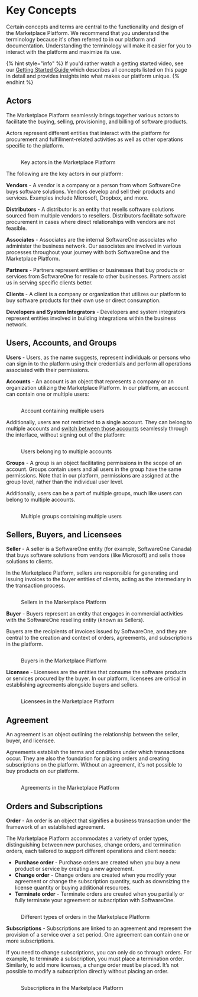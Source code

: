 # Key Concepts

Certain concepts and terms are central to the functionality and design of the Marketplace Platform. We recommend that you understand the terminology because it's often referred to in our platform and documentation. Understanding the terminology will make it easier for you to interact with the platform and maximize its use.&#x20;

{% hint style="info" %}
If you'd rather watch a getting started video, see our [Getting Started Guide ](https://youtu.be/LrMOMN8sjM4)which describes all concepts listed on this page in detail and provides insights into what makes our platform unique.&#x20;
{% endhint %}

## Actors

The Marketplace Platform seamlessly brings together various actors to facilitate the buying, selling, provisioning, and billing of software products.&#x20;

Actors represent different entities that interact with the platform for procurement and fulfillment-related activities as well as other operations specific to the platform.&#x20;

<figure><img src="../../.gitbook/assets/image (21).png" alt=""><figcaption><p>Key actors in the Marketplace Platform</p></figcaption></figure>

The following are the key actors in our platform:

**Vendors** - A vendor is a company or a person from whom SoftwareOne buys software solutions. Vendors develop and sell their products and services. Examples include Microsoft, Dropbox, and more.

**Distributors** - A distributor is an entity that resells software solutions sourced from multiple vendors to resellers. Distributors facilitate software procurement in cases where direct relationships with vendors are not feasible.

**Associates** - Associates are the internal SoftwareOne associates who administer the business network. Our associates are involved in various processes throughout your journey with both SoftwareOne and the Marketplace Platform.

**Partners** - Partners represent entities or businesses that buy products or services from SoftwareOne for resale to other businesses. Partners assist us in serving specific clients better.

**Clients** - A client is a company or organization that utilizes our platform to buy software products for their own use or direct consumption.

**Developers and System Integrators** - Developers and system integrators represent entities involved in building integrations within the business network.

## Users, Accounts, and Groups <a href="#portals-accounts-and-users" id="portals-accounts-and-users"></a>

**Users** - Users, as the name suggests, represent individuals or persons who can sign in to the platform using their credentials and perform all operations associated with their permissions.&#x20;

**Accounts** - An account is an object that represents a company or an organization utilizing the Marketplace Platform. In our platform, an account can contain one or multiple users:

<figure><img src="../../.gitbook/assets/image (4).png" alt=""><figcaption><p>Account containing multiple users</p></figcaption></figure>

Additionally, users are not restricted to a single account. They can belong to multiple accounts and [switch between those accounts](basics/switch-account.md) seamlessly through the interface, without signing out of the platform:

<figure><img src="../../.gitbook/assets/image (6).png" alt=""><figcaption><p>Users belonging to multiple accounts</p></figcaption></figure>

**Groups** - A group is an object facilitating permissions in the scope of an account. Groups contain users and all users in the group have the same permissions. Note that in our platform, permissions are assigned at the group level, rather than the individual user level.&#x20;

Additionally, users can be a part of multiple groups, much like users can belong to multiple accounts.

<figure><img src="../../.gitbook/assets/image (16).png" alt=""><figcaption><p>Multiple groups containing multiple users</p></figcaption></figure>

## Sellers, Buyers, and Licensees <a href="#portals-accounts-and-users" id="portals-accounts-and-users"></a>

**Seller** - A seller is a SoftwareOne entity (for example, SoftwareOne Canada) that buys software solutions from vendors (like Microsoft) and sells those solutions to clients.&#x20;

In the Marketplace Platform, sellers are responsible for generating and issuing invoices to the buyer entities of clients, acting as the intermediary in the transaction process.

<figure><img src="../../.gitbook/assets/image (472).png" alt=""><figcaption><p>Sellers in the Marketplace Platform</p></figcaption></figure>

**Buyer** - Buyers represent an entity that engages in commercial activities with the SoftwareOne reselling entity (known as Sellers).&#x20;

Buyers are the recipients of invoices issued by SoftwareOne, and they are central to the creation and context of orders, agreements, and subscriptions in the platform.

<figure><img src="../../.gitbook/assets/image (473).png" alt=""><figcaption><p>Buyers in the Marketplace Platform</p></figcaption></figure>

**Licensee** - Licensees are the entities that consume the software products or services procured by the buyer. In our platform, licensees are critical in establishing agreements alongside buyers and sellers.

<figure><img src="../../.gitbook/assets/image (474).png" alt=""><figcaption><p>Licensees in the Marketplace Platform</p></figcaption></figure>

## Agreement

An agreement is an object outlining the relationship between the seller, buyer, and licensee.&#x20;

Agreements establish the terms and conditions under which transactions occur. They are also the foundation for placing orders and creating subscriptions on the platform. Without an agreement, it's not possible to buy products on our platform.

<figure><img src="../../.gitbook/assets/image (475).png" alt=""><figcaption><p>Agreements in the Marketplace Platform</p></figcaption></figure>

## Orders and Subscriptions

**Order** - An order is an object that signifies a business transaction under the framework of an established agreement.&#x20;

The Marketplace Platform accommodates a variety of order types, distinguishing between new purchases, change orders, and termination orders, each tailored to support different operations and client needs:

* **Purchase order** - Purchase orders are created when you buy a new product or service by creating a new agreement.&#x20;
* **Change order** - Change orders are created when you modify your agreement or change the subscription quantity, such as downsizing the license quantity or buying additional resources.
* **Terminate order** - Terminate orders are created when you partially or fully terminate your agreement or subscription with SoftwareOne.&#x20;

<figure><img src="../../.gitbook/assets/image (15).png" alt=""><figcaption><p>Different types of orders in the Marketplace Platform</p></figcaption></figure>

**Subscriptions** - Subscriptions are linked to an agreement and represent the provision of a service over a set period. One agreement can contain one or more subscriptions.&#x20;

If you need to change subscriptions, you can only do so through orders. For example, to terminate a subscription, you must place a termination order. Similarly, to add more licenses, a change order must be placed. It’s not possible to modify a subscription directly without placing an order.

<figure><img src="../../.gitbook/assets/image (14).png" alt=""><figcaption><p>Subscriptions in the Marketplace Platform</p></figcaption></figure>
